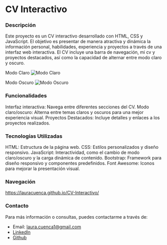 # CV Interactivo
### Descripción
Este proyecto es un CV interactivo desarrollado con HTML, CSS y JavaScript. El objetivo es presentar de manera atractiva y dinámica la información personal, habilidades, experiencia y proyectos a través de una interfaz web interactiva. El CV incluye una barra de navegación, mi cv y proyectos destacados, así como la capacidad de alternar entre modo claro y oscuro.

Modo Claro
![Modo Claro](https://github.com/user-attachments/assets/49ae05a0-c6b6-46ec-a863-cfea87fd72d8)

Modo Oscuro
![Modo Oscuro](https://github.com/user-attachments/assets/68f29198-1fce-4e81-b119-3ddbadfefbff)

### Funcionalidades
Interfaz interactiva: Navega entre diferentes secciones del CV.
Modo claro/oscuro: Alterna entre temas claros y oscuros para una mejor experiencia visual.
Proyectos Destacados: Incluye detalles y enlaces a los proyectos realizados.

### Tecnologías Utilizadas
HTML: Estructura de la página web.
CSS: Estilos personalizados y diseño responsivo.
JavaScript: Interactividad, como el cambio de modo claro/oscuro y la carga dinámica de contenido.
Bootstrap: Framework para diseño responsivo y componentes predefinidos.
Font Awesome: Iconos para mejorar la presentación visual.

### Navegación
https://lauracuenca.github.io/CV-Interactivo/

### Contacto
Para más información o consultas, puedes contactarme a través de:

- Email: laura.cuenca1@gmail.com
- [LinkedIn](https://www.linkedin.com/in/laura-cuenca-/)
- [Github](https://github.com/LauraCuenca)
